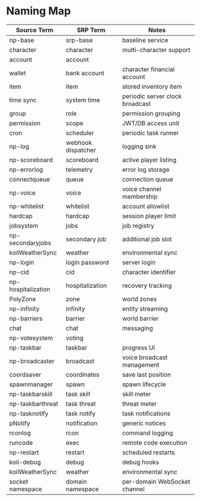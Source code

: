 # Naming Map

| Source Term | SRP Term | Notes |
|-------------|----------|-------|
| np-base | srp-base | baseline service |
| character | character | multi-character support |
| account | account | |
| wallet | bank account | character financial account |
| item | item | stored inventory item |
| time sync | system time | periodic server clock broadcast |
| group | role | permission grouping |
| permission | scope | JWT/DB access unit |
| cron | scheduler | periodic task runner |
| np-log | webhook dispatcher | logging sink |
| np-scoreboard | scoreboard | active player listing |
| np-errorlog | telemetry | error log storage |
| connectqueue | queue | connection queue |
| np-voice | voice | voice channel membership |
| np-whitelist | whitelist | account allowlist |
| hardcap | hardcap | session player limit |
| jobsystem | jobs | job registry |
| np-secondaryjobs | secondary job | additional job slot |
| koilWeatherSync | weather | environmental sync |
| np-login | login password | server login |
| np-cid | cid | character identifier |
| np-hospitalization | hospitalization | recovery tracking |
| PolyZone | zone | world zones |
| np-infinity | infinity | entity streaming |
| np-barriers | barrier | world barrier |
| chat | chat | messaging |
| np-votesystem | voting | |
| np-taskbar | taskbar | progress UI |
| np-broadcaster | broadcast | voice broadcast management |
| coordsaver | coordinates | save last position |
| spawnmanager | spawn | spawn lifecycle |
| np-taskbarskill | task skill | skill meter |
| np-taskbarthreat | task threat | threat meter |
| np-tasknotify | task notify | task notifications |
| pNotify | notification | generic notices |
| rconlog | rcon | command logging |
| runcode | exec | remote code execution |
| np-restart | restart | scheduled restarts |
| koil-debug | debug | debug hooks |
| koilWeatherSync | weather | environmental sync |
| socket namespace | domain namespace | per-domain WebSocket channel |